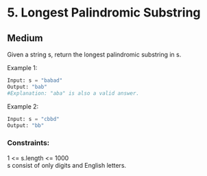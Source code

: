 # 5. Longest Palindromic Substring
## Medium

Given a string s, return the longest palindromic substring in s.

Example 1:
```python
Input: s = "babad"
Output: "bab"
#Explanation: "aba" is also a valid answer.
```
Example 2:
```python
Input: s = "cbbd"
Output: "bb"
```

### Constraints:

1 <= s.length <= 1000  
s consist of only digits and English letters.
